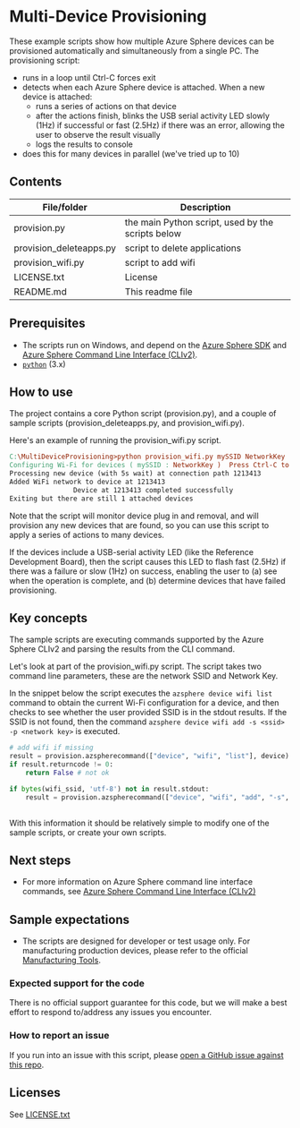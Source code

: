 # Multi-Device Provisioning

These example scripts show how multiple Azure Sphere devices can be provisioned automatically and simultaneously from a single PC.
The provisioning script:
- runs in a loop until Ctrl-C forces exit
- detects when each Azure Sphere device is attached. When a new device is attached:
  - runs a series of actions on that device
  - after the actions finish, blinks the USB serial activity LED slowly (1Hz) if successful or fast (2.5Hz) if there was an error, allowing the user to observe the result visually
  - logs the results to console
- does this for many devices in parallel (we've tried up to 10)

## Contents

| File/folder | Description |
|-------------|-------------|
| provision.py  | the main Python script, used by the scripts below  |
| provision_deleteapps.py  | script to delete applications  |
| provision_wifi.py  | script to add wifi  |
| LICENSE.txt | License |
| README.md | This readme file |

## Prerequisites

- The scripts run on Windows, and depend on the [Azure Sphere SDK](https://docs.microsoft.com/azure-sphere/install/install-sdk) and [Azure Sphere Command Line Interface (CLIv2)](https://docs.microsoft.com/azure-sphere/reference/azsphere-cli).
- [`python`](https://www.python.org/downloads/) (3.x)

## How to use

The project contains a core Python script (provision.py), and a couple of sample scripts (provision_deleteapps.py, and provision_wifi.py).

Here's an example of running the provision_wifi.py script.

```makefile
C:\MultiDeviceProvisioning>python provision_wifi.py mySSID NetworkKey
Configuring Wi-Fi for devices ( mySSID : NetworkKey )  Press Ctrl-C to exit.
Processing new device (with 5s wait) at connection path 1213413
Added WiFi network to device at 1213413
                Device at 1213413 completed successfully
Exiting but there are still 1 attached devices
```

Note that the script will monitor device plug in and removal, and will provision any new devices that are found, so you can use this script to apply a series of actions to many devices.

If the devices include a USB-serial activity LED (like the Reference Development Board), then the script causes this LED to flash fast (2.5Hz) if there was a failure or slow (1Hz) on success, enabling the user to (a) see when the operation is complete, and (b) determine devices that have failed provisioning.

## Key concepts

The sample scripts are executing commands supported by the Azure Sphere CLIv2 and parsing the results from the CLI command. 

Let's look at part of the provision_wifi.py script. The script takes two command line parameters, these are the network SSID and Network Key.

In the snippet below the script executes the `azsphere device wifi list` command to obtain the current Wi-Fi configuration for a device, and then checks to see whether the user provided SSID is in the stdout results. If the SSID is not found, then the command `azsphere device wifi add -s <ssid> -p <network key>` is executed. 

```python
# add wifi if missing
result = provision.azspherecommand(["device", "wifi", "list"], device)
if result.returncode != 0:
    return False # not ok

if bytes(wifi_ssid, 'utf-8') not in result.stdout:
    result = provision.azspherecommand(["device", "wifi", "add", "-s", wifi_ssid, "-p", wifi_network_key], device)
    
```
With this information it should be relatively simple to modify one of the sample scripts, or create your own scripts.

## Next steps

- For more information on Azure Sphere command line interface commands, see [Azure Sphere Command Line Interface (CLIv2)](https://docs.microsoft.com/azure-sphere/reference/azsphere-cli)

## Sample expectations

- The scripts are designed for developer or test usage only. For manufacturing production devices, please refer to the official [Manufacturing Tools](https://docs.microsoft.com/azure-sphere/hardware/factory-floor-tasks).

### Expected support for the code

There is no official support guarantee for this code, but we will make a best effort to respond to/address any issues you encounter.

### How to report an issue

If you run into an issue with this script, please [open a GitHub issue against this repo](https://github.com/Azure/azure-sphere-gallery/issues).

## Licenses

See [LICENSE.txt](./LICENSE.txt)
